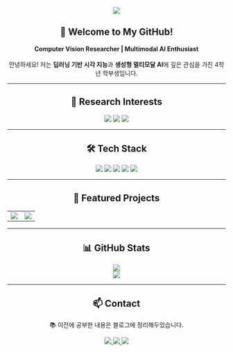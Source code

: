 <!-- 헤더 배너 -->
<p align="center">
  <img src="https://capsule-render.vercel.app/api?type=waving&color=6C63FF,00C9FF&height=200&section=header&text=Hyungsik%20Yoon%20🚀&fontSize=42&fontAlign=50&fontColor=ffffff" />
</p>

<!-- 자기소개 -->
<h2 align="center">👋 Welcome to My GitHub!</h2>

<p align="center">
  <strong>Computer Vision Researcher | Multimodal AI Enthusiast </strong>  
  <br /><br />
  안녕하세요! 저는 <b>딥러닝 기반 시각 지능</b>과 <b>생성형 멀티모달 AI</b>에 깊은 관심을 가진 4학년 학부생입니다.  

</p>

---

<h2 align="center">🧠 Research Interests</h2>

<p align="center">
  <img src="https://img.shields.io/badge/Computer Vision-6C63FF?style=for-the-badge&logo=eyeem&logoColor=white" />
  <img src="https://img.shields.io/badge/Multimodal AI-00C9FF?style=for-the-badge&logo=protonmail&logoColor=white" />
  <img src="https://img.shields.io/badge/ON-Device AI-4A90E2?style=for-the-badge&logo=android&logoColor=white" />
</p>

---

<h2 align="center">🛠 Tech Stack</h2>

<p align="center">
  <img src="https://img.shields.io/badge/Python-3776AB?style=for-the-badge&logo=python&logoColor=white" />
  <img src="https://img.shields.io/badge/Kotlin-0095D5?style=for-the-badge&logo=kotlin&logoColor=white" />
  <img src="https://img.shields.io/badge/PyTorch-EE4C2C?style=for-the-badge&logo=pytorch&logoColor=white" />
  <img src="https://img.shields.io/badge/ONNX-005CED?style=for-the-badge&logo=onnx&logoColor=white" />
  <img src="https://img.shields.io/badge/OpenCV-5C3EE8?style=for-the-badge&logo=opencv&logoColor=white" />
</p>

---

<h2 align="center">📌 Featured Projects</h2>

<table align="center">
  <tr>
    <td align="center">
      <a href="https://github.com/yoonhyungsik/musicgen-kotlin">
        <img src="https://github-readme-stats.vercel.app/api/pin/?username=yoonhyungsik&repo=musicgen-kotlin&theme=radical&hide_border=true" />
      </a>
    </td>
    <td align="center">
      <a href="https://github.com/yoonhyungsik/HQTrack_acceleration">
        <img src="https://github-readme-stats.vercel.app/api/pin/?username=yoonhyungsik&repo=HQTrack_acceleration&theme=radical&hide_border=true" />
      </a>
    </td>
  </tr>
</table>

---

<h2 align="center">📊 GitHub Stats</h2>

<p align="center">
  <img src="https://github-readme-stats.vercel.app/api?username=yoonhyungsik&show_icons=true&theme=gruvbox&hide_border=true" />
  <br />
  <img src="https://github-readme-stats.vercel.app/api/top-langs/?username=yoonhyungsik&layout=compact&theme=gruvbox&hide_border=true" />
</p>

---

<h2 align="center">📫 Contact</h2>

<p align="center">
  📚 이전에 공부한 내용은 블로그에 정리해두었습니다.<br />
</p>

<p align="center">
  <a href="mailto:yhs0157915@gmail.com">
    <img src="https://img.shields.io/badge/Gmail-D14836?style=for-the-badge&logo=gmail&logoColor=white" />
  </a>
  <a href="https://github.com/yoonhyungsik">
    <img src="https://img.shields.io/badge/GitHub-181717?style=for-the-badge&logo=github&logoColor=white" />
  </a>
  <a href="https://blog.naver.com/yhs0915157">
    <img src="https://img.shields.io/badge/Naver Blog-03C75A?style=for-the-badge&logo=naver&logoColor=white" />
  </a>
</p>


